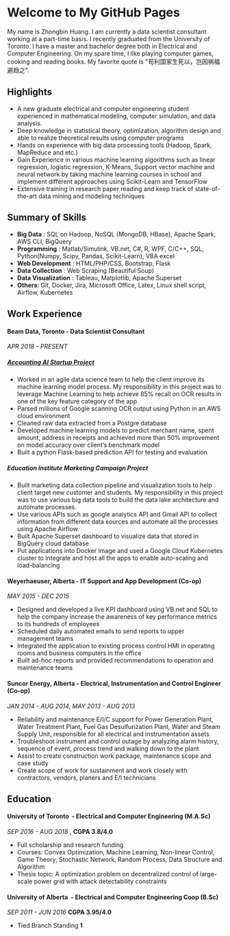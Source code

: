 # Welcome to My GitHub Pages

My name is Zhongbin Huang. I am currently a data scientist consultant working at a part-time basis.
I recently graduated from the University of Toronto. I have a master and bachelor degree both in 
Electrical and Computer Engineering. On my spare time, I like playing computer games, cooking and reading
books. My favorite quote is "苟利国家生死以，岂因祸福避趋之".

## Highlights

- A new graduate electrical and computer engineering student experienced in mathematical
modeling, computer simulation, and data analysis.
- Deep knowledge in statistical theory, optimization, algorithm design and able to realize theoretical
results using computer programs
- Hands on experience with big data processing tools (Hadoop, Spark, MapReduce and etc.)
- Gain Experience in various machine learning algorithms such as linear regression, logistic regression,
K-Means, Support vector machine and neural network by taking machine learning courses in school
and implement different approaches using Scikit-Learn and TensorFlow
- Extensive training in research paper reading and keep track of state-of-the-art data mining and
modeling techniques

## Summary of Skills

- **Big Data**​ : SQL on Hadoop, NoSQL (MongoDB, HBase), Apache Spark, AWS CLI, BigQuery 
- **Programming**​ : Matlab/Simulink, VB.net, C#, R, WPF, C/C++, SQL, Python(Numpy, Scipy, 
Pandas, Scikit-Learn), VBA excel 
- **Web Development**​ : HTML/PHP/CSS, Bootstrap, Flask 
- **Data Collection​** : Web Scraping (Beautiful Soup) 
- **Data Visualization**​ : Tableau, Matplotlib, Apache Superset 
- **Others**: Git, Docker, Jira, Microsoft Office, Latex, Linux shell script, Airflow, Kubernetes

## Work Experience

#### Beam Data, Toronto​ - Data Scientist Consultant
_APR 2018 - PRESENT_

##### [Accounting AI Startup Project](https://bobohope.github.io/assets/documents/Receipt_Project_presentation_2.pdf)

- Worked in an agile data science team to help the client improve its machine learning 
model process. My responsibility in this project was to leverage Machine Learning to help 
achieve 85% recall on OCR results in one of the key feature category of the app 
- Parsed millions of Google scanning OCR output using Python in an AWS cloud 
environment 
- Cleaned raw data extracted from a Postgre database
- Developed machine learning models to predict merchant name, spent amount, address in 
receipts and achieved more than 50% improvement on model accuracy over client’s 
benchmark model
- Built a python Flask-based prediction API for testing and evaluation

##### Education Institute Marketing Campaign Project
- Built marketing data collection pipeline and visualization tools to help client target new 
customer and students. My responsibility in this project was to use various big data tools 
to build the data lake architecture and automate processes. 
- Use various APIs such as google analytics API and Gmail API to collect information from 
different data sources and automate all the processes using Apache Airflow. 
- Built Apache Superset dashboard to visualize data that stored in BigQuery cloud 
database 
- Put applications into Docker image and used a Google Cloud Kubernetes cluster to 
integrate and host all the apps to enable auto-scaling and load-balancing

#### Weyerhaeuser, Alberta​ - IT Support and App Development (Co-op) 
_MAY 2015 - DEC 2015_

- Designed and developed a live KPI dashboard using VB.net and SQL to help the 
company increase the awareness of key performance metrics to its hundreds of 
employees 
- Scheduled daily automated emails to send reports to upper management teams
- Integrated the application to existing process control HMI in operating rooms and 
business computers in the office 
- Built ad-hoc reports and provided recommendations to operation and maintenance teams

#### Suncor Energy, Alberta - Electrical, Instrumentation and Control Engineer (Co-op)
_JAN 2014 - AUG 2014, MAY 2013 - AUG 2013_

- Reliability and maintenance E/I/C support for Power Generation Plant, Water Treatment Plant, Fuel
Gas Desulfurization Plant, Water and Steam Supply Unit, responsible for all electrical and
instrumentation assets
- Troubleshoot instrument and control outage by analyzing alarm history, sequence of event, process
trend and walking down to the plant
- Assist to create construction work package, maintenance scope and case study
- Create scope of work for sustainment and work closely with contractors, vendors, planers and E/I
technicians

## Education

#### University of Toronto ​ - Electrical and Computer Engineering (M.A.Sc) 
_SEP 2016 - AUG 2018_ , **CGPA 3.8/4.0**

- Full scholarship and research funding 
- Courses: Convex Optimization, Machine Learning, Non-linear Control, Game Theory, 
Stochastic Network, Random Process, Data Structure and Algorithm 
- Thesis topic: A optimization problem on decentralized control of large-scale power grid 
with attack detectability constraints 
#### University of Alberta ​ - Electrical and Computer Engineering Coop (B.Sc) 
_SEP 2011 - JUN 2016_  **CGPA 3.95/4.0**

- Tied Branch Standing **1**




